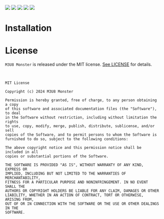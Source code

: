 <img src="https://img.shields.io/badge/Swift-F05138?style=appveyor&logo=Swift&logoColor=white"/> <img src="https://img.shields.io/badge/Xcode-147EFB?style=appveyor&logo=Xcode&logoColor=white"/> <img src="https://img.shields.io/badge/GitHub-181717?style=appveyor&logo=GitHub&logoColor=white"/> <img src="https://img.shields.io/badge/Git-F05032?style=appveyor&logo=Git&logoColor=white"/> <img src="https://img.shields.io/badge/gitignore.io-204ECF?style=appveyor&logo=gitignoredotio&logoColor=white"/>

# Installation

# License

`M3U8 Monster` is released under the MIT license. [See LICENSE](https://github.com/ChangYeop-Yang/M3U8-Monster/blob/main/LICENSE) for details.

</br>

```TEXT
MIT License

Copyright (c) 2024 M3U8 Monster

Permission is hereby granted, free of charge, to any person obtaining a copy
of this software and associated documentation files (the "Software"), to deal
in the Software without restriction, including without limitation the rights
to use, copy, modify, merge, publish, distribute, sublicense, and/or sell
copies of the Software, and to permit persons to whom the Software is
furnished to do so, subject to the following conditions:

The above copyright notice and this permission notice shall be included in all
copies or substantial portions of the Software.

THE SOFTWARE IS PROVIDED "AS IS", WITHOUT WARRANTY OF ANY KIND, EXPRESS OR
IMPLIED, INCLUDING BUT NOT LIMITED TO THE WARRANTIES OF MERCHANTABILITY,
FITNESS FOR A PARTICULAR PURPOSE AND NONINFRINGEMENT. IN NO EVENT SHALL THE
AUTHORS OR COPYRIGHT HOLDERS BE LIABLE FOR ANY CLAIM, DAMAGES OR OTHER
LIABILITY, WHETHER IN AN ACTION OF CONTRACT, TORT OR OTHERWISE, ARISING FROM,
OUT OF OR IN CONNECTION WITH THE SOFTWARE OR THE USE OR OTHER DEALINGS IN THE
SOFTWARE.
```
